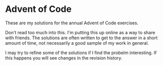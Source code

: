 # Advent of Code

These are my solutions for the annual Advent of Code exercises.

Don't read too much into this. I'm putting this up online as a way to share
with friends. The solutions are often written to get to the answer in a short
amount of time, not necessarily a good sample of my work in general.

I may try to refine some of the solutions if I find the probelm interesting.
If this happens you will see changes in the revision history.
